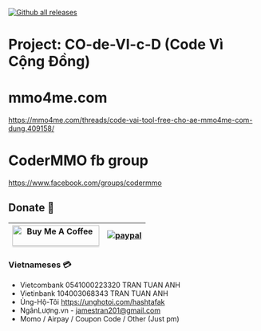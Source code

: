 [![Github all releases](https://img.shields.io/github/downloads/hashtafak/mmo4me.com/total.svg)](https://gitHub.com/hashtafak/mmo4me.com/releases/)

# Project: CO-de-VI-c-D (Code Vì Cộng Đồng)

# mmo4me.com
https://mmo4me.com/threads/code-vai-tool-free-cho-ae-mmo4me-com-dung.409158/

# CoderMMO fb group
https://www.facebook.com/groups/codermmo

## Donate 🤖

| <a href="https://www.buymeacoffee.com/hashtafak" target="_blank"><img src="https://www.buymeacoffee.com/assets/img/custom_images/orange_img.png" alt="Buy Me A Coffee" style="height: 41px !important;width: 174px !important;box-shadow: 0px 3px 2px 0px rgba(190, 190, 190, 0.5) !important;-webkit-box-shadow: 0px 3px 2px 0px rgba(190, 190, 190, 0.5) !important;" ></a> | [![paypal](https://www.paypalobjects.com/images/shared/paypal-logo-129x32.svg)](https://paypal.me/iamt2a) |
| - | :-: |

### Vietnameses 💳

+ Vietcombank 0541000223320 TRAN TUAN ANH
+ Vietinbank 104003068343 TRAN TUAN ANH
+ Ủng-Hộ-Tôi https://unghotoi.com/hashtafak
+ NgânLượng.vn - jamestran201@gmail.com
+ Momo / Airpay / Coupon Code / Other (Just pm)
